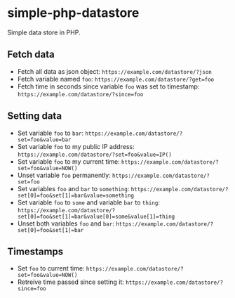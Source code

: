 # simple-php-datastore
Simple data store in PHP.

## Fetch data
* Fetch all data as json object:
  `https://example.com/datastore/?json`
* Fetch variable named `foo`:
  `https://example.com/datastore/?get=foo`
* Fetch time in seconds since variable `foo` was set to timestamp:
  `https://example.com/datastore/?since=foo`

## Setting data
* Set variable `foo` to `bar`:
  `https://example.com/datastore/?set=foo&value=bar`
* Set variable `foo` to my public IP address:
  `https://example.com/datastore/?set=foo&value=IP()`
* Set variable `foo` to my current time:
  `https://example.com/datastore/?set=foo&value=NOW()`
* Unset variable `foo` permanently:
  `https://example.com/datastore/?set=foo`
* Set variables `foo` and `bar` to `something`:
  `https://example.com/datastore/?set[0]=foo&set[1]=bar&value=something`
* Set variable `foo` to `some` and variable `bar` to `thing`:
  `https://example.com/datastore/?set[0]=foo&set[1]=bar&value[0]=some&value[1]=thing`
* Unset both variables `foo` and `bar`:
  `https://example.com/datastore/?set[0]=foo&set[1]=bar`

## Timestamps
* Set `foo` to current time:
  `https://example.com/datastore/?set=foo&value=NOW()`
* Retreive time passed since setting it:
  `https://example.com/datastore/?since=foo`
